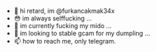 - 👋 hi retard, im @furkancakmak34x
- 😳 im always selffucking ...
- 🌱 im currently fucking my mido ...
- 💞️ im looking to stable gcam for my dumpling ...
- 📫 how to reach me, only telegram.
